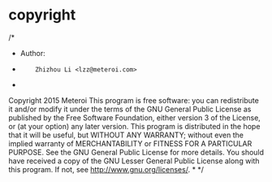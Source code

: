 copyright
=========
/*
 * Author: 
 *         Zhizhou Li <lzz@meteroi.com>
 *
 Copyright 2015 Meteroi
    This program is free software: you can redistribute it and/or modify
    it under the terms of the GNU General Public License as published by
    the Free Software Foundation, either version 3 of the License, or
    (at your option) any later version.
    This program is distributed in the hope that it will be useful,
    but WITHOUT ANY WARRANTY; without even the implied warranty of
    MERCHANTABILITY or FITNESS FOR A PARTICULAR PURPOSE.  See the
    GNU General Public License for more details.
    You should have received a copy of the GNU Lesser General Public License
    along with this program.  If not, see <http://www.gnu.org/licenses/>.
 *
 */
